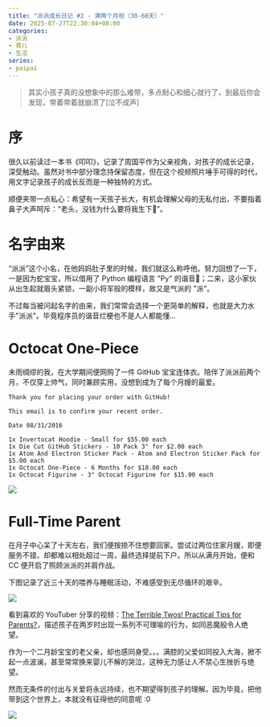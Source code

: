 ```yaml
---
title: "派派成长日记 #2 - 满两个月啦（30-60天）"
date: 2025-07-27T22:30:04+08:00
categories:
- 派派
- 育儿
- 生活
series: 
- paipai
---
```


> 其实小孩子真的没想象中的那么难带，多点耐心和细心就行了，到最后你会发现，带着带着就崩溃了[泣不成声]

# 序
很久以前读过一本书《叩叩》，记录了周国平作为父亲视角，对孩子的成长记录，深受触动。虽然对书中部分理念持保留态度，但在这个视频照片唾手可得的时代，用文字记录孩子的成长反而是一种独特的方式。

顺便夹带一点私心：希望有一天孩子长大，有机会理解父母的无私付出，不要指着鼻子大声呵斥：“老头，没钱为什么要将我生下🤑”。

# 名字由来
“派派”这个小名，在他妈妈肚子里的时候，我们就这么称呼他。努力回想了一下，一是因为蛇宝宝，所以借用了 Python 编程语言 "Py" 的谐音🐍；二来，这小家伙从出生起就眉头紧锁，一副小将军般的模样，故又是气派的 "派"。

不过每当被问起名字的由来，我们常常会选择一个更简单的解释，也就是大力水手"派派"。毕竟程序员的谐音烂梗也不是人人都能懂...

# Octocat One-Piece
未雨绸缪的我，在大学期间便网购了一件 GitHub 宝宝连体衣。陪伴了派派前两个月，不仅穿上帅气，同时兼顾实用，没想到成为了每个月嫂的最爱。
```
Thank you for placing your order with GitHub!

This email is to confirm your recent order.

Date 08/31/2016

1x Invertocat Hoodie - Small for $55.00 each
1x Die Cut GitHub Stickers - 10 Pack 3" for $2.00 each
1x Atom And Electron Sticker Pack - Atom and Electron Sticker Pack for $5.00 each
1x Octocat One-Piece - 6 Months for $18.00 each
1x Octocat Figurine - 3" Octocat Figurine for $15.00 each
```

![](/images/blog/global/17586916285366.jpg)

# Full-Time Parent
在月子中心呆了十天左右，我们便按捺不住想要回家。尝试过两位住家月嫂，即便服务不错，却都难以相处超过一周，最终选择提前下户。所以从满月开始，便和 CC 便开启了照顾派派的并肩作战。

下图记录了近三十天的喂养与睡眠活动，不难感受到无尽循环的艰辛。

![](/images/blog/global/17536298009812.jpg)


看到喜欢的 YouTuber 分享的视频：[The Terrible Twos! Practical Tips for Parents?](https://www.youtube.com/watch?v=y381d6uytb8)，描述孩子在两岁时出现一系列不可理喻的行为，如同恶魔般令人绝望。

作为一个二月龄宝宝的老父亲，却也感同身受。。。满腔的父爱如同投入大海，掀不起一点波澜，甚至常常换来婴儿不解的哭泣，这种无力感让人不禁心生挫折与绝望。

然而无条件的付出与关爱将永远持续，也不期望得到孩子的理解。因为毕竟，把他带到这个世界上，本就没有征得他的同意呢 :0

![](/images/blog/global/17584659151232.jpg)
